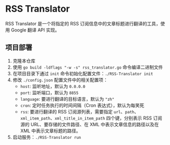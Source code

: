 # RSS Translator

RSS Translator 是一个将指定的 RSS 订阅信息中的文章标题进行翻译的工具，使用 Google 翻译 API 实现。

## 项目部署

1. 克隆本仓库
2. 使用 `go build -ldflags "-w -s" rss_translator.go` 命令编译二进制文件
3. 在项目目录下通过 `init` 命令初始化配置文件：`./RSS-Translator init`
4. 修改 `./config.json` 配置文件中的相关配置项：
   - `host`: 监听地址，默认为 `0.0.0.0`
   - `port`: 监听端口，默认为 `8855`
   - `language`: 要进行翻译的目标语言，默认为 `"zh"`
   - `cron`: 定时任务执行的时间间隔（Cron 表达式），默认为每笑死
   - `rss`: 要进行翻译的 RSS 订阅源列表，需要指定 `url`、`path`、`xml_item_path`、`xml_title_in_item_path` 四个键，分别表示 RSS 订阅源的 URL、要存储的文件路径、在 XML 中表示文章信息的路径以及在 XML 中表示文章标题的路径。
5. 启动服务：`./RSS-Translator run`